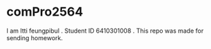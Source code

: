 # comPro2564
I am Itti feungpibul . Student ID 6410301008 . This repo was made for sending homework.

